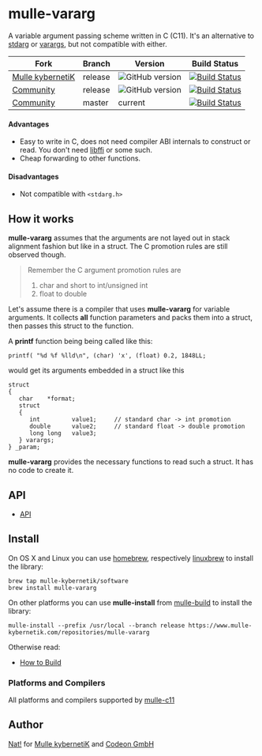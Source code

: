 # mulle-vararg

A variable argument passing scheme written in C (C11). It's an alternative
to [stdarg](//en.wikipedia.org/wiki/Stdarg.h) or [varargs](//pubs.opengroup.org/onlinepubs/7908799/xsh/varargs.h.html), but not compatible with either.

Fork         | Branch  | Version | Build Status 
-------------|-------- |---------|----------------
[Mulle kybernetiK](//github.com/mulle-nat/mulle-vararg)  | release | ![GitHub version](https://badge.fury.io/gh/mulle-nat%2Fmulle-vararg.svg) | [![Build Status](https://travis-ci.org/mulle-nat/mulle-vararg.svg?branch=release)](https://travis-ci.org/mulle-nat/mulle-vararg)
[Community](https://github.com/mulle-objc/mulle-vararg/tree/release)      | release | ![GitHub version](https://badge.fury.io/gh/mulle-objc%2Fmulle-vararg.svg) |  [![Build Status](https://travis-ci.org/mulle-objc/mulle-vararg.svg?branch=release)](https://travis-ci.org/mulle-objc/mulle-vararg)
[Community](//github.com/mulle-objc/mulle-vararg)    | master | current |  [![Build Status](https://travis-ci.org/mulle-objc/mulle-vararg.svg?branch=master)](https://travis-ci.org/mulle-objc/mulle-vararg)


#### Advantages

* Easy to write in C, does not need compiler ABI internals to construct or
read. You don't need [libffi](//sourceware.org/libffi/) or some such.
* Cheap forwarding to other functions.


#### Disadvantages

* Not compatible with `<stdarg.h>`


## How it works

**mulle-vararg** assumes that the arguments are not layed out in stack
alignment fashion but like in a struct. The C promotion rules are still
observed though.

> Remember the C argument promotion rules are
>
> 1. char and short to int/unsigned int
> 2. float to double
>

Let's assume there is a compiler that uses **mulle-vararg** for variable
arguments. It collects **all** function parameters and packs them into a struct,
then passes this struct to the function.

A **printf** function being being called like this:

```
printf( "%d %f %lld\n", (char) 'x', (float) 0.2, 1848LL;
```

would get its arguments embedded in a struct like this

```
struct
{
   char    *format;
   struct
   {
      int         value1;     // standard char -> int promotion
      double      value2;     // standard float -> double promotion
      long long   value3;
   } varargs;
} _param;
```

**mulle-vararg** provides the necessary functions to read such a struct. It has
no code to create it.


## API

* [API](dox/API_VARARG.md)


## Install

On OS X and Linux you can use [homebrew](//brew.sh), respectively
[linuxbrew](//linuxbrew.sh) to install the library:

```
brew tap mulle-kybernetik/software
brew install mulle-vararg
```

On other platforms you can use **mulle-install** from
[mulle-build](//www.mulle-kybernetik.com/software/git/mulle-build) to install the library:

```
mulle-install --prefix /usr/local --branch release https://www.mulle-kybernetik.com/repositories/mulle-vararg
```

Otherwise read:

* [How to Build](dox/BUILD.md)


### Platforms and Compilers

All platforms and compilers supported by
[mulle-c11](//www.mulle-kybernetik.com/software/git/mulle-c11/)

## Author

[Nat!](//www.mulle-kybernetik.com/weblog) for
[Mulle kybernetiK](//www.mulle-kybernetik.com) and
[Codeon GmbH](//www.codeon.de)

